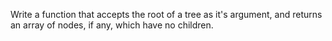 Write a function that accepts the root of a tree as it's argument, and returns an array of nodes, if any, which have no children.